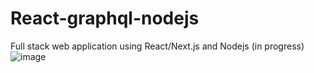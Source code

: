 # React-graphql-nodejs
 Full stack web application using React/Next.js and Nodejs (in progress) ![image](https://user-images.githubusercontent.com/39104121/150023700-65a38ffb-fcd6-4864-a4b8-7ea458e9a14c.png)
